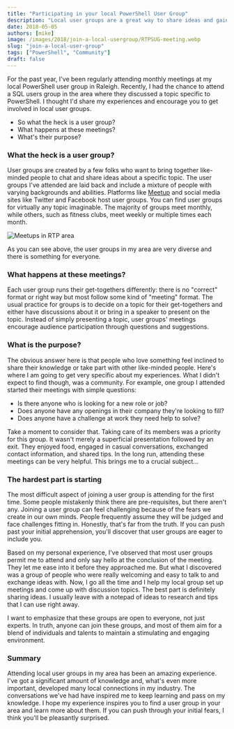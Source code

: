 ```yaml
---
title: "Participating in your local PowerShell User Group"
description: "Local user groups are a great way to share ideas and gain knowledge from people just like you. "
date: 2018-05-05
authors: [mike]
image: /images/2018/join-a-local-usergroup/RTPSUG-meeting.webp
slug: "join-a-local-user-group"
tags: ["PowerShell", "Community"]
draft: false
---
```



For the past year, I've been regularly attending monthly meetings at my local PowerShell user group in Raleigh. Recently, I had the chance to attend a SQL users group in the area where they discussed a topic specific to PowerShell. I thought I'd share my experiences and encourage you to get involved in local user groups.

* So what the heck is a user group?
* What happens at these meetings?
* What's their purpose?

### What the heck is a user group?

User groups are created by a few folks who want to bring together like-minded people to chat and share ideas about a specific topic. The user groups I've attended are laid back and include a mixture of people with varying backgrounds and abilities. Platforms like [Meetup](https://www.meetup.com) and social media sites like Twitter and Facebook host user groups. You can find user groups for virtually any topic imaginable. The majority of groups meet monthly, while others, such as fitness clubs, meet weekly or multiple times each month.

![Meetups in RTP area](/images/2018/join-a-local-usergroup/local-user-groups.webp)

As you can see above, the user groups in my area are very diverse and there is something for everyone.

### What happens at these meetings?

Each user group runs their get-togethers differently: there is no "correct" format or right way but most follow some kind of "meeting" format. The usual practice for groups is to decide on a topic for their get-togethers and either have discussions about it or bring in a speaker to present on the topic. Instead of simply presenting a topic, user groups' meetings encourage audience participation through questions and suggestions.

### What is the purpose?

The obvious answer here is that people who love something feel inclined to share their knowledge or take part with other like-minded people. Here's where I am going to get very specific about my experiences. What I didn't expect to find though, was a community. For example, one group I attended started their meetings with simple questions:

* Is there anyone who is looking for a new role or job?
* Does anyone have any openings in their company they're looking to fill?
* Does anyone have a challenge at work they need help to solve?

Take a moment to consider that. Taking care of its members was a priority for this group. It wasn't merely a superficial presentation followed by an exit. They enjoyed food, engaged in casual conversations, exchanged contact information, and shared tips. In the long run, attending these meetings can be very helpful. This brings me to a crucial subject...

### The hardest part is starting

The most difficult aspect of joining a user group is attending for the first time. Some people mistakenly think there are pre-requisites, but there aren't any. Joining a user group can feel challenging because of the fears we create in our own minds. People frequently assume they will be judged and face challenges fitting in. Honestly, that's far from the truth. If you can push past your initial apprehension, you'll discover that user groups are eager to include you.

Based on my personal experience, I've observed that most user groups permit me to attend and only say hello at the conclusion of the meeting. They let me ease into it before they approached me. But what I discovered was a group of people who were really welcoming and easy to talk to and exchange ideas with. Now, I go all the time and I help my local group set up meetings and come up with discussion topics. The best part is definitely sharing ideas. I usually leave with a notepad of ideas to research and tips that I can use right away.

I want to emphasize that these groups are open to everyone, not just experts. In truth, anyone can join these groups, and most of them aim for a blend of individuals and talents to maintain a stimulating and engaging environment.

### Summary

 Attending local user groups in my area has been an amazing experience. I've got a significant amount of knowledge and, what's even more important, developed many local connections in my industry. The conversations we've had have inspired me to keep learning and pass on my knowledge. I hope my experience inspires you to find a user group in your area and learn more about them. If you can push through your initial fears, I think you'll be pleasantly surprised.
